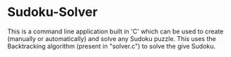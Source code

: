 # Sudoku-Solver

This is a command line application built in 'C' which can be used to create (manually or automatically) and solve any Sudoku puzzle. This uses the Backtracking algorithm (present in "solver.c") to solve the give Sudoku.
